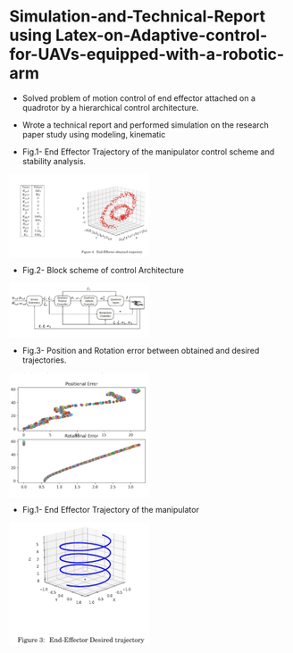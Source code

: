# Simulation-and-Technical-Report using Latex-on-Adaptive-control-for-UAVs-equipped-with-a-robotic-arm
- Solved problem of motion control of end effector attached on a quadrotor by a hierarchical control architecture.
- Wrote a technical report and performed simulation on the research paper study using modeling, kinematic 

- Fig.1- End Effector Trajectory of the manipulator 
  control scheme and stability analysis.
<img align="center" alt="Coding" width="250" src="https://github.com/Rishikesh-Jadhav/Simulation-and-Technical-Report-on-Adaptive-control-for-UAVs-equipped-with-a-robotic-arm/blob/main/Controls%20proj2.1.png">

- Fig.2- Block scheme of control Architecture
<img align="center" alt="Coding" width="250" src="https://github.com/Rishikesh-Jadhav/Simulation-and-Technical-Report-on-Adaptive-control-for-UAVs-equipped-with-a-robotic-arm/blob/main/Controls%20proj2.png">

- Fig.3- Position and Rotation error between obtained and desired trajectories. 
<img align="center" alt="Coding" width="250" src="https://github.com/Rishikesh-Jadhav/Simulation-and-Technical-Report-on-Adaptive-control-for-UAVs-equipped-with-a-robotic-arm/blob/main/controls_proj2.2.png">

- Fig.1- End Effector Trajectory of the manipulator 
<img align="center" alt="Coding" width="250" src="https://github.com/Rishikesh-Jadhav/Simulation-and-Technical-Report-on-Adaptive-control-for-UAVs-equipped-with-a-robotic-arm/blob/main/controls_proj2.3.png">
